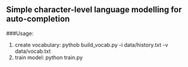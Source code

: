 ## Simple character-level language modelling for auto-completion
###Usage:
1. create vocabulary: pythob build_vocab.py -i data/history.txt -v data/vocab.txt
2. train model: python train.py
